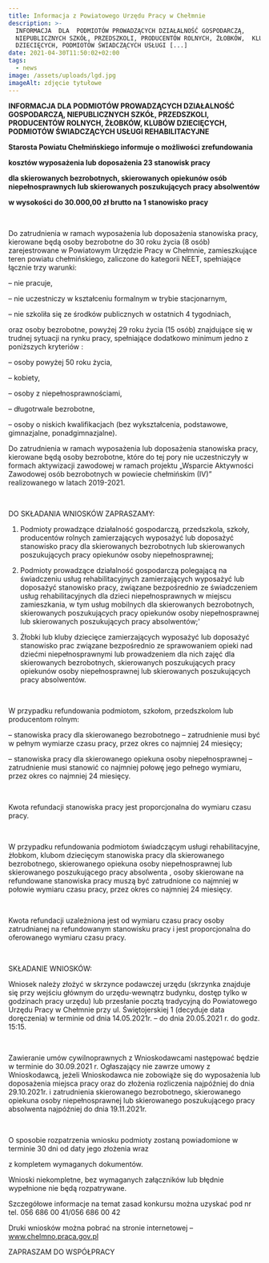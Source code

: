 ```yaml
---
title: Informacja z Powiatowego Urzędu Pracy w Chełmnie
description: >-
  INFORMACJA  DLA  PODMIOTÓW PROWADZĄCYCH DZIAŁALNOŚĆ GOSPODARCZĄ,
  NIEPUBLICZNYCH SZKÓŁ, PRZEDSZKOLI, PRODUCENTÓW ROLNYCH, ŻŁOBKÓW,  KLUBÓW
  DZIECIĘCYCH, PODMIOTÓW ŚWIADCZĄCYCH USŁUGI [...]
date: 2021-04-30T11:50:02+02:00
tags:
  - news
image: /assets/uploads/lgd.jpg
imageAlt: zdjęcie tytułowe
---
```

**INFORMACJA  DLA  PODMIOTÓW PROWADZĄCYCH DZIAŁALNOŚĆ GOSPODARCZĄ, NIEPUBLICZNYCH SZKÓŁ, PRZEDSZKOLI, PRODUCENTÓW ROLNYCH, ŻŁOBKÓW,  KLUBÓW DZIECIĘCYCH, PODMIOTÓW ŚWIADCZĄCYCH USŁUGI REHABILITACYJNE**



**Starosta Powiatu Chełmińskiego informuje o możliwości zrefundowania**



**kosztów wyposażenia lub doposażenia 23 stanowisk pracy**



**dla skierowanych bezrobotnych, skierowanych opiekunów osób niepełnosprawnych lub skierowanych poszukujących pracy absolwentów**



**w wysokości do 30.000,00 zł brutto na 1 stanowisko pracy**

<br>

Do zatrudnienia w ramach wyposażenia lub doposażenia stanowiska pracy, kierowane będą osoby bezrobotne do 30 roku życia (8 osób) zarejestrowane w Powiatowym Urzędzie Pracy w Chełmnie, zamieszkujące teren powiatu chełmińskiego, zaliczone do kategorii NEET, spełniające łącznie trzy warunki:



– nie pracuje,



– nie uczestniczy w kształceniu formalnym w trybie stacjonarnym,



– nie szkoliła się ze środków publicznych w ostatnich 4 tygodniach,



oraz osoby bezrobotne, powyżej 29 roku życia (15 osób) znajdujące się w trudnej sytuacji na rynku pracy, spełniające dodatkowo minimum jedno z poniższych kryteriów :



– osoby powyżej 50 roku życia,



– kobiety,



– osoby z niepełnosprawnościami,



– długotrwale bezrobotne,



– osoby o niskich kwalifikacjach (bez wykształcenia, podstawowe, gimnazjalne, ponadgimnazjalne).



Do zatrudnienia w ramach wyposażenia lub doposażenia stanowiska pracy, kierowane będą osoby bezrobotne, które do tej pory nie uczestniczyły w formach aktywizacji zawodowej w ramach projektu „Wsparcie Aktywności Zawodowej osób bezrobotnych w powiecie chełmińskim (IV)” realizowanego w latach 2019-2021.

<br>

DO SKŁADANIA WNIOSKÓW ZAPRASZAMY:

1. Podmioty prowadzące działalność gospodarczą, przedszkola, szkoły, producentów rolnych zamierzających wyposażyć lub doposażyć stanowisko pracy dla skierowanych bezrobotnych lub skierowanych poszukujących pracy opiekunów osoby niepełnosprawnej;

2. Podmioty prowadzące działalność gospodarczą polegającą na świadczeniu usług rehabilitacyjnych zamierzających wyposażyć lub doposażyć stanowisko pracy, związane bezpośrednio ze świadczeniem usług rehabilitacyjnych dla dzieci niepełnosprawnych w miejscu zamieszkania, w tym usług mobilnych dla  skierowanych bezrobotnych, skierowanych poszukujących pracy opiekunów osoby niepełnosprawnej lub skierowanych poszukujących pracy absolwentów;'

3. Żłobki lub kluby dziecięce zamierzających wyposażyć lub doposażyć stanowisko prac związane bezpośrednio ze sprawowaniem opieki nad dziećmi niepełnosprawnymi lub prowadzeniem dla nich zajęć dla skierowanych  bezrobotnych,   skierowanych poszukujących pracy opiekunów osoby niepełnosprawnej lub skierowanych poszukujących pracy absolwentów.

<br>

W przypadku refundowania podmiotom, szkołom, przedszkolom lub producentom rolnym:

– stanowiska pracy dla skierowanego bezrobotnego – zatrudnienie musi być w pełnym wymiarze czasu pracy, przez okres co najmniej 24 miesięcy;



– stanowiska pracy dla skierowanego opiekuna osoby niepełnosprawnej – zatrudnienie musi stanowić co najmniej połowę jego pełnego wymiaru, przez okres co najmniej 24 miesięcy.

<br>

Kwota  refundacji stanowiska pracy jest proporcjonalna do wymiaru czasu pracy.

<br>

 W przypadku refundowania podmiotom świadczącym usługi rehabilitacyjne, żłobkom, klubom dziecięcym stanowiska pracy dla skierowanego bezrobotnego, skierowanego opiekuna osoby niepełnosprawnej lub skierowanego poszukującego pracy absolwenta , osoby skierowane na refundowane stanowiska pracy muszą być zatrudnione co najmniej w połowie wymiaru czasu pracy, przez okres co najmniej 24 miesięcy.

<br>

Kwota refundacji uzależniona jest  od wymiaru czasu pracy osoby zatrudnianej na refundowanym stanowisku pracy  i jest proporcjonalna do oferowanego wymiaru czasu pracy. 

<br>

SKŁADANIE WNIOSKÓW:

Wniosek należy złożyć w  skrzynce podawczej urzędu (skrzynka znajduje się przy wejściu głównym do urzędu-wewnątrz budynku, dostęp tylko w godzinach pracy urzędu) lub przesłanie pocztą tradycyjną do Powiatowego Urzędu Pracy w Chełmnie przy ul. Świętojerskiej 1 (decyduje data doręczenia) w terminie od dnia 14.05.2021r. – do dnia 20.05.2021 r. do godz. 15:15.

<br>

Zawieranie umów cywilnoprawnych z Wnioskodawcami następować będzie w terminie do 30.09.2021 r. Ogłaszający nie zawrze umowy z Wnioskodawcą, jeżeli Wnioskodawca nie zobowiąże się do wyposażenia lub doposażenia miejsca pracy oraz do złożenia rozliczenia najpóźniej do dnia 29.10.2021r. i zatrudnienia skierowanego bezrobotnego, skierowanego opiekuna osoby niepełnosprawnej lub skierowanego poszukującego pracy absolwenta najpóźniej do dnia 19.11.2021r.

<br>

O sposobie rozpatrzenia wniosku podmioty zostaną powiadomione w terminie 30 dni od daty jego złożenia wraz

z kompletem wymaganych dokumentów.



Wnioski niekompletne, bez wymaganych załączników lub błędnie wypełnione nie będą rozpatrywane.



Szczegółowe informacje na temat zasad konkursu można uzyskać pod nr tel. 056 686 00 41/056 686 00 42



Druki wniosków można pobrać na stronie internetowej – www.chelmno.praca.gov.pl



ZAPRASZAM  DO WSPÓŁPRACY
